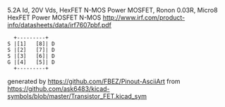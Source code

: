 5.2A Id, 20V Vds, HexFET N-MOS Power MOSFET, Ronon 0.03R, Micro8
HexFET Power MOSFET N-MOS
http://www.irf.com/product-info/datasheets/data/irf7607pbf.pdf


	  +---------+
	S |[1]   [8]| D
	S |[2]   [7]| D
	S |[3]   [6]| D
	G |[4]   [5]| D
	  +---------+


generated by https://github.com/FBEZ/Pinout-AsciiArt from https://github.com/ask6483/kicad-symbols/blob/master/Transistor_FET.kicad_sym